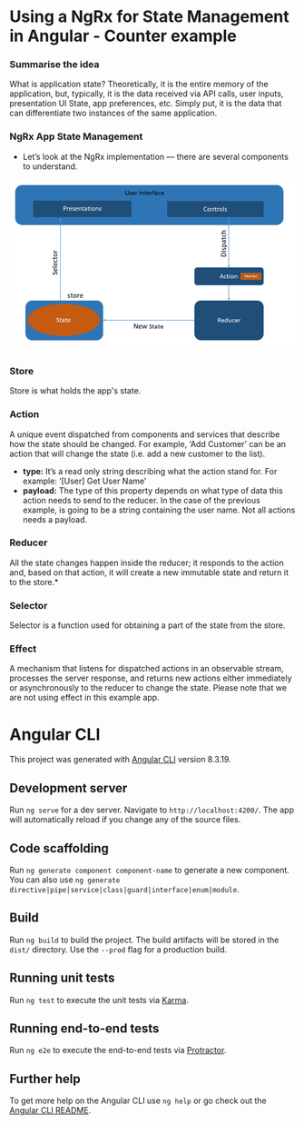 # Using a **NgRx** for State Management in Angular - Counter example

### Summarise the idea
What is application state? Theoretically, it is the entire memory of the application, but, typically, it is the data received via API calls, user inputs, presentation UI State, app preferences, etc. Simply put, it is the data that can differentiate two instances of the same application.

### NgRx App State Management
- Let’s look at the NgRx implementation — there are several components to understand. 

![This is the interaction between those components in NgRx](./src/assets/img/NgRxUnidirectionalFlow.png)

### Store
Store is what holds the app's state.

### Action
A unique event dispatched from components and services that describe how the state should be changed. For example, ‘Add Customer’ can be an action that will change the state (i.e. add a new customer to the list).
- **type:** It’s a read only string describing what the action stand for. For example: ‘[User] Get User Name’
- **payload:** The type of this property depends on what type of data this action needs to send to the reducer. In the case of the previous example, is going to be a string containing the user name. Not all actions needs a payload.

### Reducer
All the state changes happen inside the reducer; it responds to the action and, based on that action, it will create a new immutable state and return it to the store.*

### Selector
Selector is a function used for obtaining a part of the state from the store.

### Effect
A mechanism that listens for dispatched actions in an observable stream, processes the server response, and returns new actions either immediately or asynchronously to the reducer to change the state. Please note that we are not using effect in this example app.

# Angular CLI

This project was generated with [Angular CLI](https://github.com/angular/angular-cli) version 8.3.19.

## Development server

Run `ng serve` for a dev server. Navigate to `http://localhost:4200/`. The app will automatically reload if you change any of the source files.

## Code scaffolding

Run `ng generate component component-name` to generate a new component. You can also use `ng generate directive|pipe|service|class|guard|interface|enum|module`.

## Build

Run `ng build` to build the project. The build artifacts will be stored in the `dist/` directory. Use the `--prod` flag for a production build.

## Running unit tests

Run `ng test` to execute the unit tests via [Karma](https://karma-runner.github.io).

## Running end-to-end tests

Run `ng e2e` to execute the end-to-end tests via [Protractor](http://www.protractortest.org/).

## Further help

To get more help on the Angular CLI use `ng help` or go check out the [Angular CLI README](https://github.com/angular/angular-cli/blob/master/README.md).
